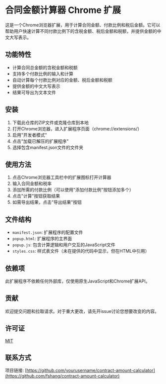 # 合同金额计算器 Chrome 扩展

这是一个Chrome浏览器扩展，用于计算合同金额、付款比例和税后金额。它可以帮助用户快速计算不同付款比例下的含税金额、税后金额和税额，并提供金额的中文大写表示。

## 功能特性

- 计算合同总金额的含税金额和税额
- 支持多个付款比例的输入和计算
- 自动计算每个付款比例对应的金额、税后金额和税额
- 提供金额的中文大写表示
- 结果可导出为文本文件

## 安装

1. 下载此仓库的ZIP文件或克隆仓库到本地
2. 打开Chrome浏览器，进入扩展程序页面（chrome://extensions/）
3. 启用"开发者模式"
4. 点击"加载已解压的扩展程序"
5. 选择包含manifest.json文件的文件夹

## 使用方法

1. 点击Chrome浏览器工具栏中的扩展图标打开计算器
2. 输入合同金额和税率
3. 添加所需的付款比例（可以使用"添加付款比例"按钮添加多个）
4. 点击"计算"按钮获取结果
5. 如需导出结果，点击"导出结果"按钮

## 文件结构

- `manifest.json`: 扩展程序的配置文件
- `popup.html`: 扩展程序的主界面
- `popup.js`: 包含计算逻辑和用户交互的JavaScript文件
- `styles.css`: 样式表文件（未在提供的代码中显示，但在HTML中引用）

## 依赖项

此扩展程序不依赖任何外部库，仅使用原生JavaScript和Chrome扩展API。

## 贡献

欢迎提交问题和拉取请求。对于重大更改，请先开issue讨论您想要改变的内容。

## 许可证

[MIT](https://choosealicense.com/licenses/mit/)

## 联系方式

项目链接: [https://github.com/yourusername/contract-amount-calculator](https://github.com/fshang/contract-amount-calculator)
